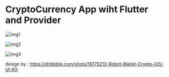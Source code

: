 # CryptoCurrency App wiht Flutter and Provider



![img1](https://user-images.githubusercontent.com/72824898/183098012-6605dbbe-ed56-441f-b567-947b3fa06352.png)

![img2](https://user-images.githubusercontent.com/72824898/183098070-34d5dd30-31d9-43a2-a68d-1a3a0e1ac941.png)

![img3](https://user-images.githubusercontent.com/72824898/183098082-e375ce69-c54b-46a5-a335-95643cfcf53b.png)

design by : https://dribbble.com/shots/16175213-Robot-Wallet-Crypto-iOS-UI-Kit
